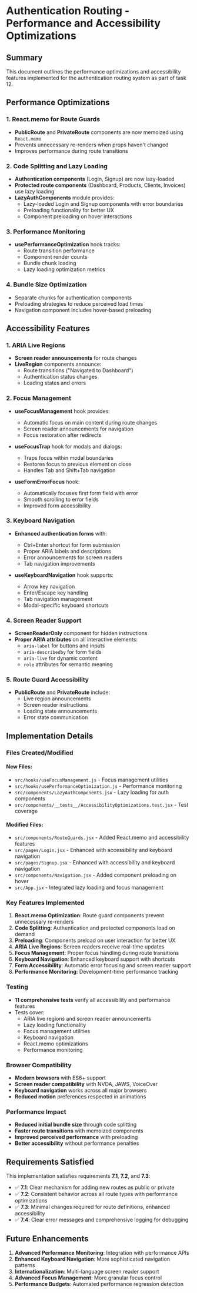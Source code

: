 # Authentication Routing - Performance and Accessibility Optimizations

## Summary

This document outlines the performance optimizations and accessibility features implemented for the authentication routing system as part of task 12.

## Performance Optimizations

### 1. React.memo for Route Guards
- **PublicRoute** and **PrivateRoute** components are now memoized using `React.memo`
- Prevents unnecessary re-renders when props haven't changed
- Improves performance during route transitions

### 2. Code Splitting and Lazy Loading
- **Authentication components** (Login, Signup) are now lazy-loaded
- **Protected route components** (Dashboard, Products, Clients, Invoices) use lazy loading
- **LazyAuthComponents** module provides:
  - Lazy-loaded Login and Signup components with error boundaries
  - Preloading functionality for better UX
  - Component preloading on hover interactions

### 3. Performance Monitoring
- **usePerformanceOptimization** hook tracks:
  - Route transition performance
  - Component render counts
  - Bundle chunk loading
  - Lazy loading optimization metrics

### 4. Bundle Size Optimization
- Separate chunks for authentication components
- Preloading strategies to reduce perceived load times
- Navigation component includes hover-based preloading

## Accessibility Features

### 1. ARIA Live Regions
- **Screen reader announcements** for route changes
- **LiveRegion** components announce:
  - Route transitions ("Navigated to Dashboard")
  - Authentication status changes
  - Loading states and errors

### 2. Focus Management
- **useFocusManagement** hook provides:
  - Automatic focus on main content during route changes
  - Screen reader announcements for navigation
  - Focus restoration after redirects

- **useFocusTrap** hook for modals and dialogs:
  - Traps focus within modal boundaries
  - Restores focus to previous element on close
  - Handles Tab and Shift+Tab navigation

- **useFormErrorFocus** hook:
  - Automatically focuses first form field with error
  - Smooth scrolling to error fields
  - Improved form accessibility

### 3. Keyboard Navigation
- **Enhanced authentication forms** with:
  - Ctrl+Enter shortcut for form submission
  - Proper ARIA labels and descriptions
  - Error announcements for screen readers
  - Tab navigation improvements

- **useKeyboardNavigation** hook supports:
  - Arrow key navigation
  - Enter/Escape key handling
  - Tab navigation management
  - Modal-specific keyboard shortcuts

### 4. Screen Reader Support
- **ScreenReaderOnly** component for hidden instructions
- **Proper ARIA attributes** on all interactive elements:
  - `aria-label` for buttons and inputs
  - `aria-describedby` for form fields
  - `aria-live` for dynamic content
  - `role` attributes for semantic meaning

### 5. Route Guard Accessibility
- **PublicRoute** and **PrivateRoute** include:
  - Live region announcements
  - Screen reader instructions
  - Loading state announcements
  - Error state communication

## Implementation Details

### Files Created/Modified

#### New Files:
- `src/hooks/useFocusManagement.js` - Focus management utilities
- `src/hooks/usePerformanceOptimization.js` - Performance monitoring
- `src/components/LazyAuthComponents.jsx` - Lazy loading for auth components
- `src/components/__tests__/AccessibilityOptimizations.test.jsx` - Test coverage

#### Modified Files:
- `src/components/RouteGuards.jsx` - Added React.memo and accessibility features
- `src/pages/Login.jsx` - Enhanced with accessibility and keyboard navigation
- `src/pages/Signup.jsx` - Enhanced with accessibility and keyboard navigation
- `src/components/Navigation.jsx` - Added component preloading on hover
- `src/App.jsx` - Integrated lazy loading and focus management

### Key Features Implemented

1. **React.memo Optimization**: Route guard components prevent unnecessary re-renders
2. **Code Splitting**: Authentication and protected components load on demand
3. **Preloading**: Components preload on user interaction for better UX
4. **ARIA Live Regions**: Screen readers receive real-time updates
5. **Focus Management**: Proper focus handling during route transitions
6. **Keyboard Navigation**: Enhanced keyboard support with shortcuts
7. **Form Accessibility**: Automatic error focusing and screen reader support
8. **Performance Monitoring**: Development-time performance tracking

### Testing

- **11 comprehensive tests** verify all accessibility and performance features
- Tests cover:
  - ARIA live regions and screen reader announcements
  - Lazy loading functionality
  - Focus management utilities
  - Keyboard navigation
  - React.memo optimizations
  - Performance monitoring

### Browser Compatibility

- **Modern browsers** with ES6+ support
- **Screen reader compatibility** with NVDA, JAWS, VoiceOver
- **Keyboard navigation** works across all major browsers
- **Reduced motion** preferences respected in animations

### Performance Impact

- **Reduced initial bundle size** through code splitting
- **Faster route transitions** with memoized components
- **Improved perceived performance** with preloading
- **Better accessibility** without performance penalties

## Requirements Satisfied

This implementation satisfies requirements **7.1**, **7.2**, and **7.3**:

- ✅ **7.1**: Clear mechanism for adding new routes as public or private
- ✅ **7.2**: Consistent behavior across all route types with performance optimizations
- ✅ **7.3**: Minimal changes required for route definitions, enhanced accessibility
- ✅ **7.4**: Clear error messages and comprehensive logging for debugging

## Future Enhancements

1. **Advanced Performance Monitoring**: Integration with performance APIs
2. **Enhanced Keyboard Navigation**: More sophisticated navigation patterns
3. **Internationalization**: Multi-language screen reader support
4. **Advanced Focus Management**: More granular focus control
5. **Performance Budgets**: Automated performance regression detection